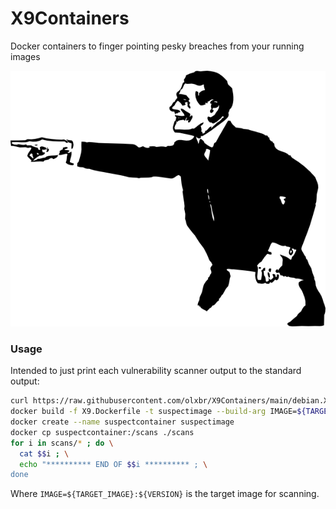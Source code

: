 # X9Containers
Docker containers to finger pointing pesky breaches from your running images

![Docker containers to finger pointing pesky breaches from your running images](./point.png)


### Usage

Intended to just print each vulnerability scanner output to the standard output:

```sh
curl https://raw.githubusercontent.com/olxbr/X9Containers/main/debian.X9.Dockerfile --output X9.Dockerfile
docker build -f X9.Dockerfile -t suspectimage --build-arg IMAGE=${TARGET_IMAGE}:${VERSION} --quiet .
docker create --name suspectcontainer suspectimage
docker cp suspectcontainer:/scans ./scans
for i in scans/* ; do \
  cat $$i ; \
  echo "********** END OF $$i ********** ; \
done
```
Where `IMAGE=${TARGET_IMAGE}:${VERSION}` is the target image for scanning.
